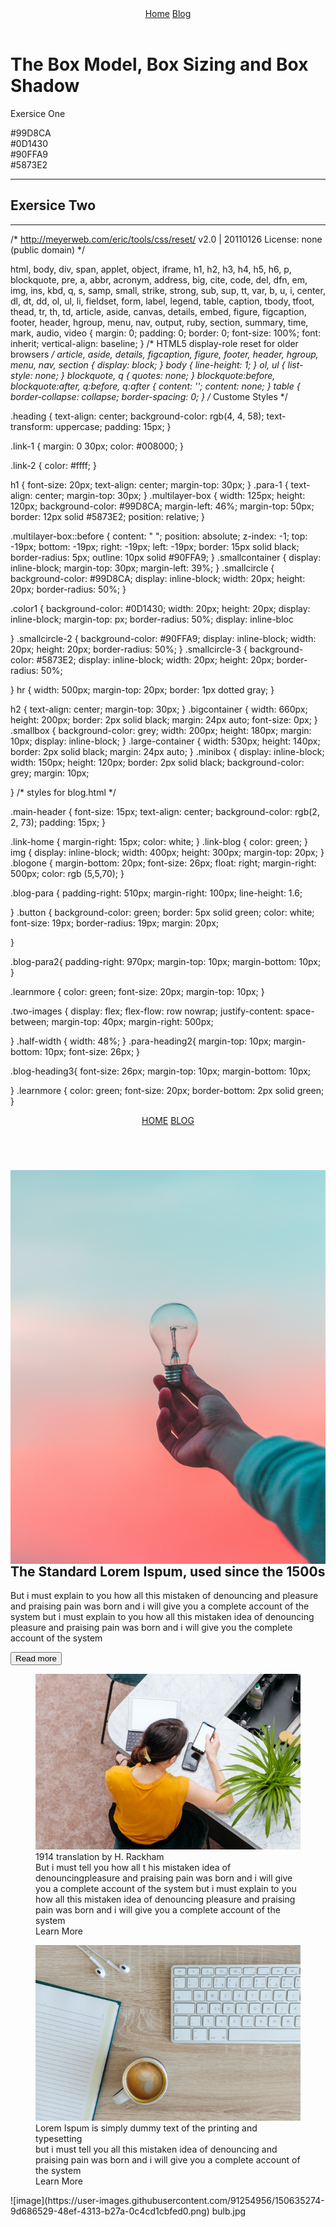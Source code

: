 <!DOCTYPE html>
<html lang="en">
<head>
  <meta charset="UTF-8">
 <meta http-equiv="X-UA-Compatible" content="IE=edge">
 <meta name="viewport" content="width=device-width, initial-scale=1.0">
  <title>Document</title>
  <link rel="stylesheet" href="./style.css">
</head>
<body class="body">
<header class="heading">
<nav>
 <a class="link-1" href="#">Home</a>
 <a class="link-2" href="blog.html">Blog</a>
</nav>
</header>

<h1>The Box Model, Box Sizing and Box Shadow</h1>
<p class="para-1">Exersice One</p>
 <section>
<div>
<div class="multilayer-box"></div>
</div>
 </section>
<section class="section1">
<div class="smallcontainer"> 
<span class="smallcircle"></span>
<span>#99D8CA</span>
<div class="color1"></div>
<span>#0D1430</span>
<div class="smallcircle-2"></div>
<span>#90FFA9</span>
<div class="smallcircle-3"></div>
<span>#5873E2</span>
</div> </section>
<hr>
</section>

<h2>Exersice Two</h2>
<section class="section-2">
  <div class="bigcontainer">
    <div class="smallbox"></div>
    <div class="smallbox"></div>
    <div class="smallbox"></div>
  </div>
  <hr>
  <div class="large-container">
    <div class="minibox"></div>
    <div class="minibox"></div>
    <div class="minibox"></div>
  </div>



                                                                                                                                                                                                                                                                                                                                                                                                                                                                                                                                                                                                                        
</body>
</html>


/* http://meyerweb.com/eric/tools/css/reset/ 
   v2.0 | 20110126
   License: none (public domain)
*/

html, body, div, span, applet, object, iframe,
h1, h2, h3, h4, h5, h6, p, blockquote, pre,
a, abbr, acronym, address, big, cite, code,
del, dfn, em, img, ins, kbd, q, s, samp,
small, strike, strong, sub, sup, tt, var,
b, u, i, center,
dl, dt, dd, ol, ul, li,
fieldset, form, label, legend,
table, caption, tbody, tfoot, thead, tr, th, td,
article, aside, canvas, details, embed, 
figure, figcaption, footer, header, hgroup, 
menu, nav, output, ruby, section, summary,
time, mark, audio, video {
	margin: 0;
	padding: 0;
	border: 0;
	font-size: 100%;
	font: inherit;
	vertical-align: baseline;
}
/* HTML5 display-role reset for older browsers */
article, aside, details, figcaption, figure, 
footer, header, hgroup, menu, nav, section {
	display: block;
}
body {
	line-height: 1;
}
ol, ul {
	list-style: none;
}
blockquote, q {
	quotes: none;
}
blockquote:before, blockquote:after,
q:before, q:after {
	content: '';
	content: none;
}
table {
	border-collapse: collapse;
	border-spacing: 0;
}
/* Custome Styles */

.heading { text-align: center;
background-color: rgb(4, 4, 58);
text-transform: uppercase;
padding: 15px;
}

.link-1 { margin: 0 30px;
color: #008000;
}

.link-2 { color: #ffff;
}

h1 { font-size: 20px;
text-align: center;
margin-top: 30px;
}
.para-1 {
text-align: center;
margin-top: 30px;
}
.multilayer-box {
width: 125px;
height: 120px;
background-color: #99D8CA;
margin-left: 46%;
margin-top: 50px;
border: 12px solid #5873E2;
position: relative;
}

.multilayer-box::before {
content: " ";
position: absolute;
z-index: -1;
top: -19px;
bottom: -19px;
right: -19px;
left: -19px;
border: 15px solid black;
border-radius: 5px;
outline:  10px solid #90FFA9;
}
.smallcontainer {
display: inline-block;
margin-top: 30px;
margin-left: 39%;
}
.smallcircle {
background-color: #99D8CA;
display: inline-block;
width: 20px;
height: 20px;
border-radius: 50%;
}


.color1 { background-color: #0D1430;
width: 20px;
height: 20px;
display: inline-block;
margin-top: px;
border-radius: 50%;
display: inline-bloc

}
.smallcircle-2 {
background-color: #90FFA9;
display: inline-block;
width: 20px;
height: 20px;
border-radius: 50%;
}
.smallcircle-3 {
background-color: #5873E2;
display: inline-block;
width: 20px;
height: 20px;
border-radius: 50%;

}
hr { width: 500px;
margin-top: 20px;
border: 1px dotted gray;
}

h2 {
text-align: center;
margin-top: 30px;
}
.bigcontainer {
width: 660px;
height: 200px;
border: 2px solid black;
margin: 24px auto;
font-size: 0px;
}
.smallbox {
background-color: grey;
width: 200px;
height: 180px;
margin: 10px;
display: inline-block;
}
.large-container {
width: 530px;
height: 140px;
border: 2px solid black;
margin: 24px auto;
}
.minibox { display: inline-block;
width: 150px;
height: 120px;
border: 2px solid black;
background-color: grey;
margin: 10px;

}
/* styles for blog.html */

.main-header { font-size: 15px;
text-align: center;
background-color: rgb(2, 2, 73);
padding: 15px;
}

.link-home { margin-right: 15px;
color: white;
}
.link-blog {
color: green;
}
img { display: inline-block;
width: 400px;
height: 300px;
margin-top: 20px;
}
.blogone { margin-bottom: 20px;
font-size: 26px;
float: right;
margin-right: 500px;
color: rgb (5,5,70);
}

.blog-para { 
padding-right: 510px;
margin-right: 100px;
line-height: 1.6;

}
.button {
background-color: green;
border: 5px solid green;
color: white;
font-size: 19px;
border-radius: 19px;
margin: 20px;

}



.blog-para2{
padding-right: 970px;
margin-top: 10px;
margin-bottom: 10px;
}

.learnmore { color: green;
font-size: 20px;
margin-top: 10px;
}

.two-images {
display: flex;
flex-flow: row nowrap;
justify-content: space-between;
margin-top: 40px;
margin-right: 500px;

}
.half-width { 
width: 48%; 
}
.para-heading2{
margin-top: 10px;
margin-bottom: 10px;
font-size: 26px;
}


.blog-heading3{ font-size: 26px;
margin-top: 10px;
margin-bottom: 10px;

}
.learnmore { color: green;
font-size: 20px;
border-bottom: 2px solid green;
}


<!DOCTYPE html>
<html lang="en">
<head>
<meta charset="UTF-8">
 <meta http-equiv="X-UA-Compatible" content="IE=edge">
 <meta name="viewport" content="width=device-width, initial-scale=1.0">
 <title>Blog</title>
 <link rel="stylesheet" href="./style.css">
</head>
<body class="body">
<header class="main-header">
<nav>
<a class="link-home" href="index.html">HOME</a>
<a class="link-blog" href="#">BLOG</a>
</nav>
</header>
<main>
<section class="blog-section">
<article>
<img src="bulb.jpg" alt="pic1"  style="float:left; margin-right:10px; margin-top:15px;"/>

<h2 class="blogone">The Standard Lorem Ispum, used since the 1500s</h2>

<p class="blog-para">But i must explain to you how all this mistaken of denouncing 
and pleasure and praising pain was born and i will give you a complete account of the system but i must explain to you how all this mistaken idea of denouncing pleasure and praising pain was born and i will give you the complete account of the system</p>
<button class="button">Read more </button>
</article>
</section>
</main>
<section class="lastsection">
<article>
<div class="two-images">
<figure class="half-width">
<img src="pic03.png" alt="pic03"/>
<figcaption class="para-heading2">1914 translation by H. Rackham</figcaption>
<figcaption>But i must tell you how all t his mistaken idea of denouncingpleasure and praising pain was born and i will give you a complete account of the system but i must explain to you how all this mistaken idea of denouncing pleasure and praising pain was born and i will give you a complete account of the system </figcaption>
<a class="learnmore">Learn More</a>
</figure>
<figure class="half-width">
<img src="pic02-1.png" alt="pic02"/>
<figcaption class="blog-heading3">Lorem Ispum is simply dummy text of the printing and typesetting</figcaption>
<figcaption class="blog-last">but i must tell you all this mistaken idea of denouncing and praising pain was born and i will give you a complete account of the system</figcaption>
<a class="learnmore">Learn More</a>
</figure>


</div>

</div>

</article>
</section>
                                                                                                                                                                                                                                                                                                                                                                                                                                                                                                                                                                                                                        
</body>
</html>
![image](https://user-images.githubusercontent.com/91254956/150635274-9d686529-48ef-4313-b27a-0c4cd1cbfed0.png)
bulb.jpg
